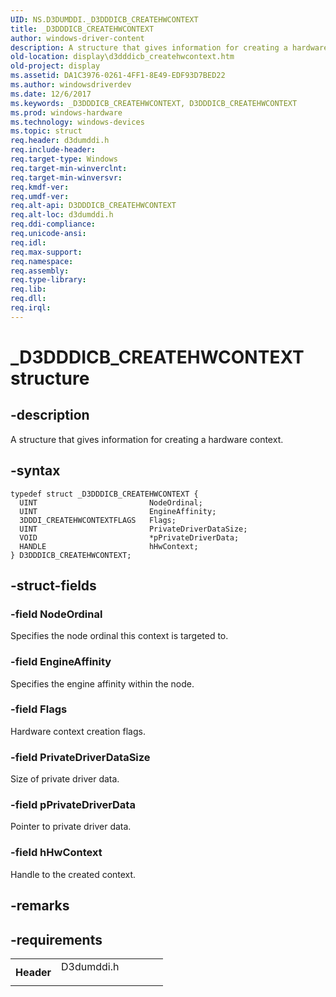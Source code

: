 ```yaml
---
UID: NS.D3DUMDDI._D3DDDICB_CREATEHWCONTEXT
title: _D3DDDICB_CREATEHWCONTEXT
author: windows-driver-content
description: A structure that gives information for creating a hardware context.
old-location: display\d3dddicb_createhwcontext.htm
old-project: display
ms.assetid: DA1C3976-0261-4FF1-8E49-EDF93D7BED22
ms.author: windowsdriverdev
ms.date: 12/6/2017
ms.keywords: _D3DDDICB_CREATEHWCONTEXT, D3DDDICB_CREATEHWCONTEXT
ms.prod: windows-hardware
ms.technology: windows-devices
ms.topic: struct
req.header: d3dumddi.h
req.include-header: 
req.target-type: Windows
req.target-min-winverclnt: 
req.target-min-winversvr: 
req.kmdf-ver: 
req.umdf-ver: 
req.alt-api: D3DDDICB_CREATEHWCONTEXT
req.alt-loc: d3dumddi.h
req.ddi-compliance: 
req.unicode-ansi: 
req.idl: 
req.max-support: 
req.namespace: 
req.assembly: 
req.type-library: 
req.lib: 
req.dll: 
req.irql: 
---
```


# _D3DDDICB_CREATEHWCONTEXT structure



## -description
A structure that gives information for creating a hardware context.


## -syntax

````
typedef struct _D3DDDICB_CREATEHWCONTEXT {
  UINT                         NodeOrdinal;
  UINT                         EngineAffinity;
  3DDDI_CREATEHWCONTEXTFLAGS   Flags;
  UINT                         PrivateDriverDataSize;
  VOID                         *pPrivateDriverData;
  HANDLE                       hHwContext;
} D3DDDICB_CREATEHWCONTEXT;
````


## -struct-fields

### -field NodeOrdinal

Specifies the node ordinal this context is targeted to.

### -field EngineAffinity

Specifies the engine affinity within the node.

### -field Flags

Hardware context creation flags.

### -field PrivateDriverDataSize

Size of private driver data.

### -field pPrivateDriverData

Pointer to private driver data.

### -field hHwContext

Handle to the created context.

## -remarks


## -requirements
<table>
<tr>
<th width="30%">
Header
</th>
<td width="70%">
<dl>
<dt>D3dumddi.h</dt>
</dl>
</td>
</tr>
</table>
